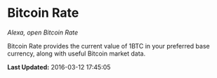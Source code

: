 # Bitcoin Rate
*Alexa, open Bitcoin Rate*

Bitcoin Rate provides the current value of 1BTC in your preferred base currency, along with useful Bitcoin market data.

**Last Updated:** 2016-03-12 17:45:05